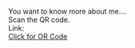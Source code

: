 You want to know more about me....<br>
Scan the QR code.<br>
Link: <br>
<a href ="https://github.com/komalsingh1606/Python_MiniProject/blob/main/QR%20Code.jpg"> Click for OR Code </a>
